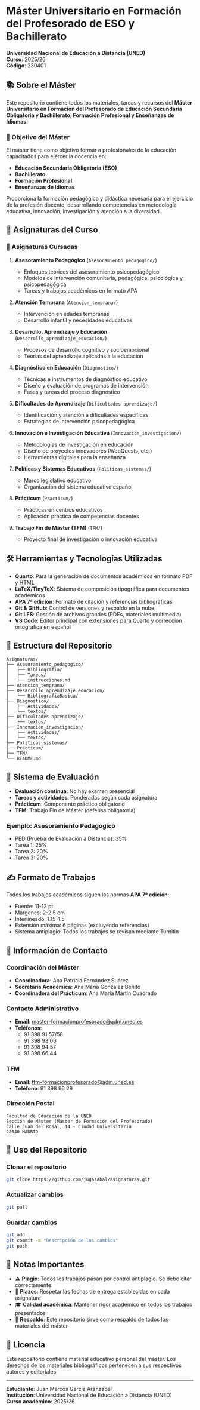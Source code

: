 # Máster Universitario en Formación del Profesorado de ESO y Bachillerato

**Universidad Nacional de Educación a Distancia (UNED)**  
**Curso**: 2025/26  
**Código**: 230401

## 📚 Sobre el Máster

Este repositorio contiene todos los materiales, tareas y recursos del **Máster Universitario en Formación del Profesorado de Educación Secundaria Obligatoria y Bachillerato, Formación Profesional y Enseñanzas de Idiomas**.

### 🎯 Objetivo del Máster

El máster tiene como objetivo formar a profesionales de la educación capacitados para ejercer la docencia en:
- **Educación Secundaria Obligatoria (ESO)**
- **Bachillerato**
- **Formación Profesional**
- **Enseñanzas de Idiomas**

Proporciona la formación pedagógica y didáctica necesaria para el ejercicio de la profesión docente, desarrollando competencias en metodología educativa, innovación, investigación y atención a la diversidad.

## 📖 Asignaturas del Curso

### 🧠 Asignaturas Cursadas

1. **Asesoramiento Pedagógico** (`Asesoramiento_pedagogico/`)
   - Enfoques teóricos del asesoramiento psicopedagógico
   - Modelos de intervención comunitaria, pedagógica, psicológica y psicopedagógica
   - Tareas y trabajos académicos en formato APA

2. **Atención Temprana** (`Atencion_temprana/`)
   - Intervención en edades tempranas
   - Desarrollo infantil y necesidades educativas

3. **Desarrollo, Aprendizaje y Educación** (`Desarrollo_aprendizaje_educacion/`)
   - Procesos de desarrollo cognitivo y socioemocional
   - Teorías del aprendizaje aplicadas a la educación

4. **Diagnóstico en Educación** (`Diagnostico/`)
   - Técnicas e instrumentos de diagnóstico educativo
   - Diseño y evaluación de programas de intervención
   - Fases y tareas del proceso diagnóstico

5. **Dificultades de Aprendizaje** (`Dificultades aprendizaje/`)
   - Identificación y atención a dificultades específicas
   - Estrategias de intervención psicopedagógica

6. **Innovación e Investigación Educativa** (`Innovacion_investigacion/`)
   - Metodologías de investigación en educación
   - Diseño de proyectos innovadores (WebQuests, etc.)
   - Herramientas digitales para la enseñanza

7. **Políticas y Sistemas Educativos** (`Politicas_sistemas/`)
   - Marco legislativo educativo
   - Organización del sistema educativo español

8. **Prácticum** (`Practicum/`)
   - Prácticas en centros educativos
   - Aplicación práctica de competencias docentes

9. **Trabajo Fin de Máster (TFM)** (`TFM/`)
   - Proyecto final de investigación o innovación educativa

## 🛠️ Herramientas y Tecnologías Utilizadas

- **Quarto**: Para la generación de documentos académicos en formato PDF y HTML
- **LaTeX/TinyTeX**: Sistema de composición tipográfica para documentos académicos
- **APA 7ª edición**: Formato de citación y referencias bibliográficas
- **Git & GitHub**: Control de versiones y respaldo en la nube
- **Git LFS**: Gestión de archivos grandes (PDFs, materiales multimedia)
- **VS Code**: Editor principal con extensiones para Quarto y corrección ortográfica en español

## 📂 Estructura del Repositorio

```
Asignaturas/
├── Asesoramiento_pedagogico/
│   ├── Bibliografia/
│   ├── Tareas/
│   └── instrucciones.md
├── Atencion_temprana/
├── Desarrollo_aprendizaje_educacion/
│   └── BibliografiaBasica/
├── Diagnostico/
│   ├── Actividades/
│   └── textos/
├── Dificultades aprendizaje/
│   └── textos/
├── Innovacion_investigacion/
│   ├── Actividades/
│   └── textos/
├── Politicas_sistemas/
├── Practicum/
├── TFM/
└── README.md
```

## 📝 Sistema de Evaluación

- **Evaluación continua**: No hay examen presencial
- **Tareas y actividades**: Ponderadas según cada asignatura
- **Prácticum**: Componente práctico obligatorio
- **TFM**: Trabajo Fin de Máster (defensa obligatoria)

### Ejemplo: Asesoramiento Pedagógico
- PED (Prueba de Evaluación a Distancia): 35%
- Tarea 1: 25%
- Tarea 2: 20%
- Tarea 3: 20%

## ✍️ Formato de Trabajos

Todos los trabajos académicos siguen las normas **APA 7ª edición**:
- Fuente: 11-12 pt
- Márgenes: 2-2.5 cm
- Interlineado: 1.15-1.5
- Extensión máxima: 6 páginas (excluyendo referencias)
- Sistema antiplagio: Todos los trabajos se revisan mediante Turnitin

## 📧 Información de Contacto

### Coordinación del Máster
- **Coordinadora**: Ana Patricia Fernández Suárez
- **Secretaria Académica**: Ana María González Benito
- **Coordinadora del Prácticum**: Ana María Martín Cuadrado

### Contacto Administrativo
- **Email**: master-formacionprofesorado@adm.uned.es
- **Teléfonos**: 
  - 91 398 91 57/58
  - 91 398 93 06
  - 91 398 94 57
  - 91 398 66 44

### TFM
- **Email**: tfm-formacionprofesorado@adm.uned.es
- **Teléfono**: 91 398 96 29

### Dirección Postal
```
Facultad de Educación de la UNED
Sección de Máster (Máster de Formación del Profesorado)
Calle Juan del Rosal, 14 - Ciudad Universitaria
28040 MADRID
```

## 🔄 Uso del Repositorio

### Clonar el repositorio
```bash
git clone https://github.com/jugazabal/asignaturas.git
```

### Actualizar cambios
```bash
git pull
```

### Guardar cambios
```bash
git add .
git commit -m "Descripción de los cambios"
git push
```

## 📌 Notas Importantes

- ⚠️ **Plagio**: Todos los trabajos pasan por control antiplagio. Se debe citar correctamente.
- 📅 **Plazos**: Respetar las fechas de entrega establecidas en cada asignatura
- 🎓 **Calidad académica**: Mantener rigor académico en todos los trabajos presentados
- 💾 **Respaldo**: Este repositorio sirve como respaldo de todos los materiales del máster

## 📄 Licencia

Este repositorio contiene material educativo personal del máster. Los derechos de los materiales bibliográficos pertenecen a sus respectivos autores y editoriales.

---

**Estudiante**: Juan Marcos García Aranzábal  
**Institución**: Universidad Nacional de Educación a Distancia (UNED)  
**Curso académico**: 2025/26
